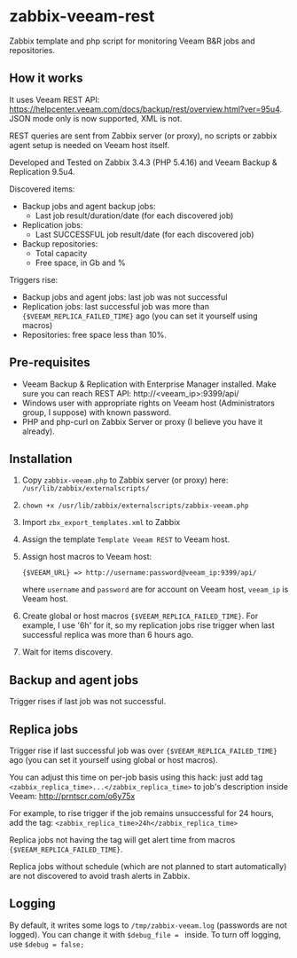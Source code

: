 # zabbix-veeam-rest
Zabbix template and php script for monitoring Veeam B&R jobs and repositories.

## How it works
It uses Veeam REST API: https://helpcenter.veeam.com/docs/backup/rest/overview.html?ver=95u4. JSON mode only is now supported, XML is not.

REST queries are sent from Zabbix server (or proxy), no scripts or zabbix agent setup is needed on Veeam host itself.

Developed and Tested on Zabbix 3.4.3 (PHP 5.4.16) and Veeam Backup & Replication 9.5u4.

Discovered items:
* Backup jobs and agent backup jobs:
  * Last job result/duration/date (for each discovered job)
* Replication jobs:
  * Last SUCCESSFUL job result/date (for each discovered job)
* Backup repositories:
  * Total capacity
  * Free space, in Gb and %

Triggers rise:
* Backup jobs and agent jobs: last job was not successful
* Replication jobs: last successful job was more than `{$VEEAM_REPLICA_FAILED_TIME}` ago (you can set it yourself using macros)
* Repositories: free space less than 10%.

## Pre-requisites
* Veeam Backup & Replication with Enterprise Manager installed. Make sure you can reach REST API: http://<veeam_ip>:9399/api/
* Windows user with appropriate rights on Veeam host (Administrators group, I suppose) with known password.
* PHP and php-curl on Zabbix Server or proxy (I believe you have it already).

## Installation
1. Copy `zabbix-veeam.php` to Zabbix server (or proxy) here: `/usr/lib/zabbix/externalscripts/`
1. `chown +x /usr/lib/zabbix/externalscripts/zabbix-veeam.php`
1. Import `zbx_export_templates.xml` to Zabbix
1. Assign the template `Template Veeam REST` to Veeam host.
1. Assign host macros to Veeam host:

   `{$VEEAM_URL} => http://username:password@veeam_ip:9399/api/`
   
   where `username` and `password` are for account on Veeam host, `veeam_ip` is Veeam host.
   
1. Create global or host macros `{$VEEAM_REPLICA_FAILED_TIME}`. For example, I use '6h' for it, so my replication jobs rise trigger when last successful replica was more than 6 hours ago.
1. Wait for items discovery.

## Backup and agent jobs
Trigger rises if last job was not successful.

## Replica jobs
Trigger rise if last successful job was over `{$VEEAM_REPLICA_FAILED_TIME}` ago (you can set it yourself using global or host macros).

You can adjust this time on per-job basis using this hack: just add tag `<zabbix_replica_time>...</zabbix_replica_time>` to job's description inside Veeam: http://prntscr.com/o6y75x

For example, to rise trigger if the job remains unsuccessful for 24 hours, add the tag: `<zabbix_replica_time>24h</zabbix_replica_time>`

Replica jobs not having the tag will get alert time from macros `{$VEEAM_REPLICA_FAILED_TIME}`.

Replica jobs without schedule (which are not planned to start automatically) are not discovered to avoid trash alerts in Zabbix.

## Logging
By default, it writes some logs to `/tmp/zabbix-veeam.log`  (passwords are not logged). You can change it with `$debug_file = `  inside. To turn off logging, use `$debug = false;`
